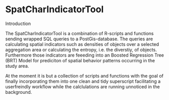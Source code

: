 # SpatCharIndicatorTool

Introduction

The SpatCharIndicatorTool is a combination of R-scripts and functions sending wrapped SQL queries to a PostGis-database. The queries are calculating spatial indicators such as densities of objects over a selected aggregation area or calculating the entropy, i.e. the diverstiy, of objects. Furthermore those indicators are feeeding into an Boosted Regression Tree (BRT) Model for prediciton of spatial behavior patterns occurring in the study area.

At the moment it is but a collection of scripts and functions with the goal of finally incorporating them into one clean and tidy superscript facilitating a userfreindly workflow while the calclulations are running unnoticed in the background.

